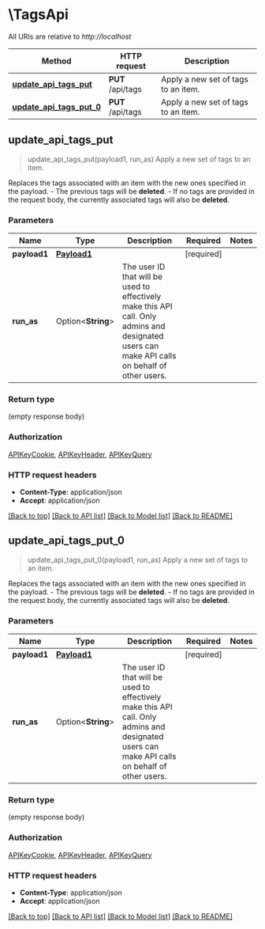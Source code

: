 # \TagsApi

All URIs are relative to *http://localhost*

Method | HTTP request | Description
------------- | ------------- | -------------
[**update_api_tags_put**](TagsApi.md#update_api_tags_put) | **PUT** /api/tags | Apply a new set of tags to an item.
[**update_api_tags_put_0**](TagsApi.md#update_api_tags_put_0) | **PUT** /api/tags | Apply a new set of tags to an item.



## update_api_tags_put

> update_api_tags_put(payload1, run_as)
Apply a new set of tags to an item.

Replaces the tags associated with an item with the new ones specified in the payload.  - The previous tags will be __deleted__. - If no tags are provided in the request body, the currently associated tags will also be __deleted__.

### Parameters


Name | Type | Description  | Required | Notes
------------- | ------------- | ------------- | ------------- | -------------
**payload1** | [**Payload1**](Payload1.md) |  | [required] |
**run_as** | Option<**String**> | The user ID that will be used to effectively make this API call. Only admins and designated users can make API calls on behalf of other users. |  |

### Return type

 (empty response body)

### Authorization

[APIKeyCookie](../README.md#APIKeyCookie), [APIKeyHeader](../README.md#APIKeyHeader), [APIKeyQuery](../README.md#APIKeyQuery)

### HTTP request headers

- **Content-Type**: application/json
- **Accept**: application/json

[[Back to top]](#) [[Back to API list]](../README.md#documentation-for-api-endpoints) [[Back to Model list]](../README.md#documentation-for-models) [[Back to README]](../README.md)


## update_api_tags_put_0

> update_api_tags_put_0(payload1, run_as)
Apply a new set of tags to an item.

Replaces the tags associated with an item with the new ones specified in the payload.  - The previous tags will be __deleted__. - If no tags are provided in the request body, the currently associated tags will also be __deleted__.

### Parameters


Name | Type | Description  | Required | Notes
------------- | ------------- | ------------- | ------------- | -------------
**payload1** | [**Payload1**](Payload1.md) |  | [required] |
**run_as** | Option<**String**> | The user ID that will be used to effectively make this API call. Only admins and designated users can make API calls on behalf of other users. |  |

### Return type

 (empty response body)

### Authorization

[APIKeyCookie](../README.md#APIKeyCookie), [APIKeyHeader](../README.md#APIKeyHeader), [APIKeyQuery](../README.md#APIKeyQuery)

### HTTP request headers

- **Content-Type**: application/json
- **Accept**: application/json

[[Back to top]](#) [[Back to API list]](../README.md#documentation-for-api-endpoints) [[Back to Model list]](../README.md#documentation-for-models) [[Back to README]](../README.md)


